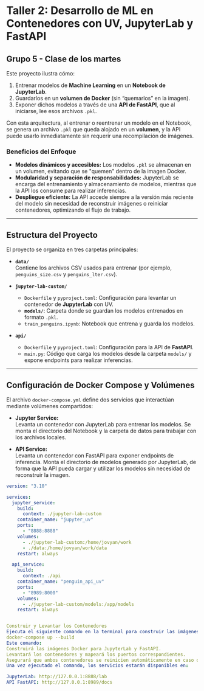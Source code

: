 # Taller 2: Desarrollo de ML en Contenedores con UV, JupyterLab y FastAPI
## Grupo 5 - Clase de los martes

Este proyecto ilustra cómo:
1. Entrenar modelos de **Machine Learning** en un **Notebook de JupyterLab**.
2. Guardarlos en un **volumen de Docker** (sin “quemarlos” en la imagen).
3. Exponer dichos modelos a través de una **API de FastAPI**, que al iniciarse, lee esos archivos `.pkl`.

Con esta arquitectura, al entrenar o reentrenar un modelo en el Notebook, se genera un archivo `.pkl` que queda alojado en un **volumen**, y la API puede usarlo inmediatamente sin requerir una recompilación de imágenes.

### **Beneficios del Enfoque**
- **Modelos dinámicos y accesibles:** Los modelos `.pkl` se almacenan en un volumen, evitando que se "quemen" dentro de la imagen Docker.
- **Modularidad y separación de responsabilidades:** JupyterLab se encarga del entrenamiento y almacenamiento de modelos, mientras que la API los consume para realizar inferencias.
- **Despliegue eficiente:** La API accede siempre a la versión más reciente del modelo sin necesidad de reconstruir imágenes o reiniciar contenedores, optimizando el flujo de trabajo.

---

## Estructura del Proyecto

El proyecto se organiza en tres carpetas principales:

- **`data/`**  
  Contiene los archivos CSV usados para entrenar (por ejemplo, `penguins_size.csv` y `penguins_lter.csv`).

- **`jupyter-lab-custom/`**  
  - `Dockerfile` y `pyproject.toml`: Configuración para levantar un contenedor de **JupyterLab** con UV.
  - **`models/`**: Carpeta donde se guardan los modelos entrenados en formato `.pkl`.
  - `train_penguins.ipynb`: Notebook que entrena y guarda los modelos.

- **`api/`**  
  - `Dockerfile` y `pyproject.toml`: Configuración para la API de **FastAPI**.
  - `main.py`: Código que carga los modelos desde la carpeta `models/` y expone endpoints para realizar inferencias.

---

## Configuración de Docker Compose y Volúmenes

El archivo `docker-compose.yml` define dos servicios que interactúan mediante volúmenes compartidos:

- **Jupyter Service:**  
  Levanta un contenedor con JupyterLab para entrenar los modelos. Se monta el directorio del Notebook y la carpeta de datos para trabajar con los archivos locales.

- **API Service:**  
  Levanta un contenedor con FastAPI para exponer endpoints de inferencia. Monta el directorio de modelos generado por JupyterLab, de forma que la API pueda cargar y utilizar los modelos sin necesidad de reconstruir la imagen.

```yaml
version: "3.10"

services:
  jupyter_service:
    build:
      context: ./jupyter-lab-custom
    container_name: "jupyter_uv"
    ports:
      - "8888:8888"
    volumes:
      - ./jupyter-lab-custom:/home/jovyan/work
      - ./data:/home/jovyan/work/data
    restart: always

  api_service:
    build:
      context: ./api
    container_name: "penguin_api_uv"
    ports:
      - "8989:8000"
    volumes:
      - ./jupyter-lab-custom/models:/app/models
    restart: always


Construir y Levantar los Contenedores
Ejecuta el siguiente comando en la terminal para construir las imágenes Docker y levantar los contenedores:
docker-compose up --build
Este comando:
Construirá las imágenes Docker para JupyterLab y FastAPI.
Levantará los contenedores y mapeará los puertos correspondientes.
Asegurará que ambos contenedores se reinicien automáticamente en caso de fallo.
Una vez ejecutado el comando, los servicios estarán disponibles en:

JupyterLab: http://127.0.0.1:8888/lab
API FastAPI: http://127.0.0.1:8989/docs



